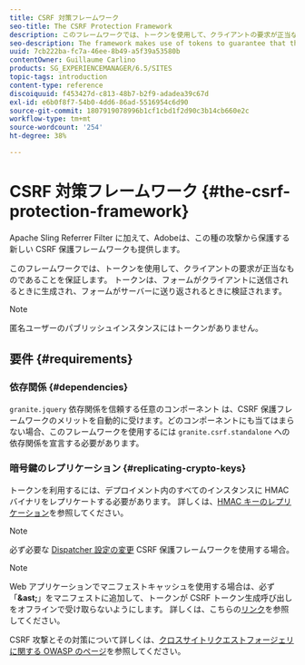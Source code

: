 ```yaml
---
title: CSRF 対策フレームワーク
seo-title: The CSRF Protection Framework
description: このフレームワークでは、トークンを使用して、クライアントの要求が正当なものであることを保証します
seo-description: The framework makes use of tokens to guarantee that the client request is legitimate
uuid: 7cb222ba-fc7a-46ee-8b49-a5f39a53580b
contentOwner: Guillaume Carlino
products: SG_EXPERIENCEMANAGER/6.5/SITES
topic-tags: introduction
content-type: reference
discoiquuid: f453427d-c813-48b7-b2f9-adadea39c67d
exl-id: e6b0f8f7-54b0-4dd6-86ad-5516954c6d90
source-git-commit: 1807919078996b1cf1cbd1f2d90c3b14cb660e2c
workflow-type: tm+mt
source-wordcount: '254'
ht-degree: 38%

---
```


# CSRF 対策フレームワーク {#the-csrf-protection-framework}

Apache Sling Referrer Filter に加えて、Adobeは、この種の攻撃から保護する新しい CSRF 保護フレームワークも提供します。

このフレームワークでは、トークンを使用して、クライアントの要求が正当なものであることを保証します。 トークンは、フォームがクライアントに送信されるときに生成され、フォームがサーバーに送り返されるときに検証されます。

>[!NOTE]
>
>匿名ユーザーのパブリッシュインスタンスにはトークンがありません。

## 要件 {#requirements}

### 依存関係 {#dependencies}

`granite.jquery` 依存関係を信頼する任意のコンポーネント は、CSRF 保護フレームワークのメリットを自動的に受けます。どのコンポーネントにも当てはまらない場合、このフレームワークを使用するには `granite.csrf.standalone` への依存関係を宣言する必要があります。

### 暗号鍵のレプリケーション {#replicating-crypto-keys}

トークンを利用するには、デプロイメント内のすべてのインスタンスに HMAC バイナリをレプリケートする必要があります。 詳しくは、[HMAC キーのレプリケーション](/help/sites-administering/encapsulated-token.md#replicating-the-hmac-key)を参照してください。

>[!NOTE]
>
>必ず必要な [Dispatcher 設定の変更](https://helpx.adobe.com/jp/experience-manager/brand-portal/user-guide.html) CSRF 保護フレームワークを使用する場合。

>[!NOTE]
>
>Web アプリケーションでマニフェストキャッシュを使用する場合は、必ず「**&amp;ast;**」をマニフェストに追加して、トークンが CSRF トークン生成呼び出しをオフラインで受け取らないようにします。 詳しくは、こちらの[リンク](https://www.w3.org/TR/offline-webapps/)を参照してください。
>
>CSRF 攻撃とその対策について詳しくは、[クロスサイトリクエストフォージェリに関する OWASP のページ](https://owasp.org/www-community/attacks/csrf)を参照してください。
